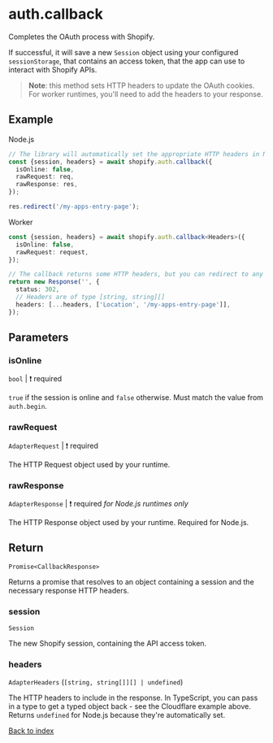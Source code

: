 # auth.callback

Completes the OAuth process with Shopify.

If successful, it will save a new `Session` object using your configured `sessionStorage`, that contains an access token, that the app can use to interact with Shopify APIs.

> **Note**: this method sets HTTP headers to update the OAuth cookies.
> For worker runtimes, you'll need to add the headers to your response.

## Example

<div>Node.js

```ts
// The library will automatically set the appropriate HTTP headers in Node.js runtimes
const {session, headers} = await shopify.auth.callback({
  isOnline: false,
  rawRequest: req,
  rawResponse: res,
});

res.redirect('/my-apps-entry-page');
```

</div><div>Worker

```ts
const {session, headers} = await shopify.auth.callback<Headers>({
  isOnline: false,
  rawRequest: request,
});

// The callback returns some HTTP headers, but you can redirect to any route here
return new Response('', {
  status: 302,
  // Headers are of type [string, string][]
  headers: [...headers, ['Location', '/my-apps-entry-page']],
});
```

</div>

## Parameters

### isOnline

`bool` | :exclamation: required

`true` if the session is online and `false` otherwise. Must match the value from `auth.begin`.

### rawRequest

`AdapterRequest` | :exclamation: required

The HTTP Request object used by your runtime.

### rawResponse

`AdapterResponse` | :exclamation: required _for Node.js runtimes only_

The HTTP Response object used by your runtime. Required for Node.js.

## Return

`Promise<CallbackResponse>`

Returns a promise that resolves to an object containing a session and the necessary response HTTP headers.

### session

`Session`

The new Shopify session, containing the API access token.

### headers

`AdapterHeaders` (`[string, string[]][] | undefined`)

The HTTP headers to include in the response. In TypeScript, you can pass in a type to get a typed object back - see the Cloudflare example above. Returns `undefined` for Node.js because they're automatically set.

[Back to index](./README.md)
